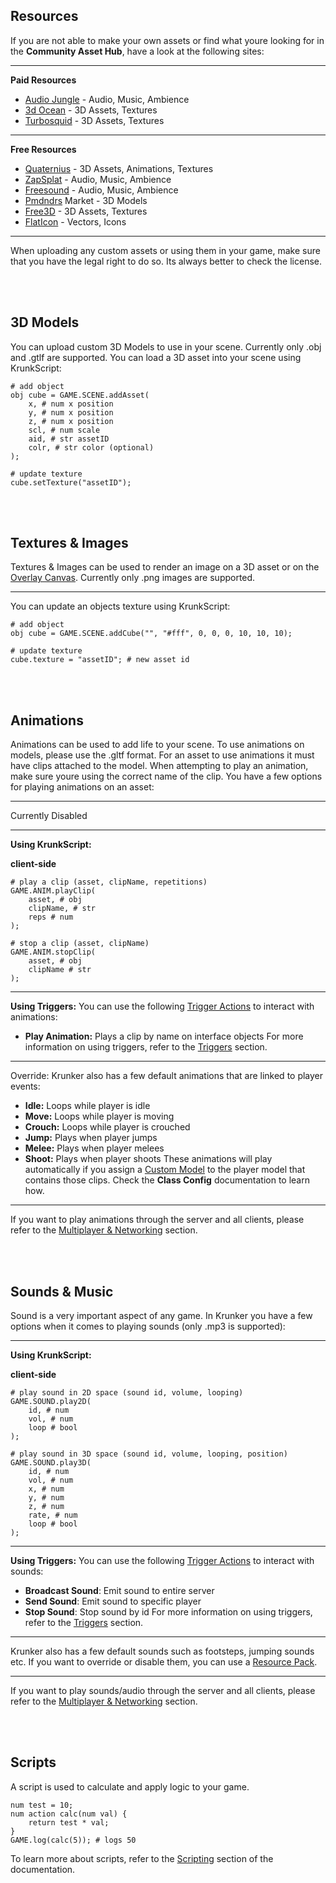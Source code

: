 ## Resources

If you are not able to make your own assets or find what youre looking for in the **Community Asset Hub**, have a look at the following sites:

___

**Paid Resources**

 * [Audio Jungle](https://audiojungle.net/) - Audio, Music, Ambience
 * [3d Ocean](https://3docean.net/) - 3D Assets, Textures
 * [Turbosquid](https://www.turbosquid.com/) - 3D Assets, Textures

___

**Free Resources**

 * [Quaternius](https://quaternius.com/index.html) - 3D Assets, Animations, Textures
 * [ZapSplat](https://www.zapsplat.com/) - Audio, Music, Ambience
 * [Freesound](https://freesound.org/) - Audio, Music, Ambience
 * [Pmdndrs](https://market.pmnd.rs/) Market - 3D Models
 * [Free3D](https://free3d.com/) - 3D Assets, Textures
 * [FlatIcon](https://www.flaticon.com/) - Vectors, Icons

___

When uploading any custom assets or using them in your game, make sure that you have the legal right to do so. Its always better to check the license.

<br><br/>

## 3D Models

You can upload custom 3D Models to use in your scene. Currently only .obj and .gtlf are supported. You can load a 3D asset into your scene using KrunkScript:


```krunkscript
# add object
obj cube = GAME.SCENE.addAsset(
    x, # num x position
    y, # num x position
    z, # num x position
    scl, # num scale
    aid, # str assetID
    colr, # str color (optional)
);

# update texture
cube.setTexture("assetID");
```

<br><br/>

## Textures & Images

Textures & Images can be used to render an image on a 3D asset or on the [Overlay Canvas](./files/rendering_2d?id=overlay-canvas). Currently only .png images are supported.

--- 

You can update an objects texture using KrunkScript:

```krunkscript
# add object
obj cube = GAME.SCENE.addCube("", "#fff", 0, 0, 0, 10, 10, 10);

# update texture
cube.texture = "assetID"; # new asset id
```

<br><br/>

## Animations

Animations can be used to add life to your scene. To use animations on models, please use the .gltf format. For an asset to use animations it must have clips attached to the model. When attempting to play an animation, make sure youre using the correct name of the clip. You have a few options for playing animations on an asset:

---

<div class="disBar">Currently Disabled</div>

___

**Using KrunkScript:**

<p class="hidep"><strong class="client-side">client-side</strong></p>

```krunkscript
# play a clip (asset, clipName, repetitions)
GAME.ANIM.playClip(
    asset, # obj
    clipName, # str
    reps # num
);

# stop a clip (asset, clipName)
GAME.ANIM.stopClip(
    asset, # obj
    clipName # str
);
```

___

**Using Triggers:** You can use the following [Trigger Actions](./files/trigger_logic?id=trigger-actions) to interact with animations:
 * **Play Animation:** Plays a clip by name on interface objects
For more information on using triggers, refer to the [Triggers](./files/trigger_logic) section.

___

Override: Krunker also has a few default animations that are linked to player events:

 * **Idle:** Loops while player is idle
 * **Move:** Loops while player is moving
 * **Crouch:** Loops while player is crouched
 * **Jump:** Plays when player jumps
 * **Melee:** Plays when player melees
 * **Shoot:** Plays when player shoots
These animations will play automatically if you assign a [Custom Model](./files/custom_assets?id=_3d-models) to the player model that contains those clips. Check the **Class Config** documentation to learn how.

___

If you want to play animations through the server and all clients, please refer to the [Multiplayer & Networking](./files/multiplayer_&_networking) section.

<br><br/>

## Sounds & Music

Sound is a very important aspect of any game. In Krunker you have a few options when it comes to playing sounds (only .mp3 is supported):

___

**Using KrunkScript:**

<p class="hidep"><strong class="client-side">client-side</strong></p>

```krunkscript
# play sound in 2D space (sound id, volume, looping)
GAME.SOUND.play2D(
    id, # num
    vol, # num
    loop # bool
);

# play sound in 3D space (sound id, volume, looping, position)
GAME.SOUND.play3D(
    id, # num
    vol, # num
    x, # num
    y, # num
    z, # num
    rate, # num
    loop # bool
);
```

___

**Using Triggers:** You can use the following [Trigger Actions](./files/trigger_logic?id=trigger-actions) to interact with sounds:
 * **Broadcast Sound**: Emit sound to entire server
 * **Send Sound**: Emit sound to specific player
 * **Stop Sound**: Stop sound by id
For more information on using triggers, refer to the [Triggers](./files/trigger_logic) section.

___

Krunker also has a few default sounds such as footsteps, jumping sounds etc. If you want to override or disable them, you can use a [Resource Pack](./files/mod-resource_packs?id=custom-css).

___

If you want to play sounds/audio through the server and all clients, please refer to the [Multiplayer & Networking](./files/multiplayer_&_networking) section.

<br><br/>

## Scripts

A script is used to calculate and apply logic to your game.

```krunkscript
num test = 10;
num action calc(num val) {
    return test * val;
}
GAME.log(calc(5)); # logs 50
```

To learn more about scripts, refer to the [Scripting](./files/scripting) section of the documentation.

<br><br/>

